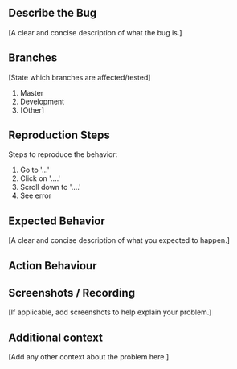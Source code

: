 <!--
Note: Please search to see if an issue already exists for the bug you encountered.
-->

## Describe the Bug
[A clear and concise description of what the bug is.]



<!-- DELETE COMMENT TO ENABLE SECTION
## Linked Issues
[Reference any linked issues using #NUM format]
-->


## Branches
[State which branches are affected/tested]
1. Master
2. Development
3. [Other]



## Reproduction Steps
Steps to reproduce the behavior:
1. Go to '...'
2. Click on '....'
3. Scroll down to '....'
4. See error



## Expected Behavior
[A clear and concise description of what you expected to happen.]



## Action Behaviour



## Screenshots / Recording
[If applicable, add screenshots to help explain your problem.]



## Additional context
[Add any other context about the problem here.]
